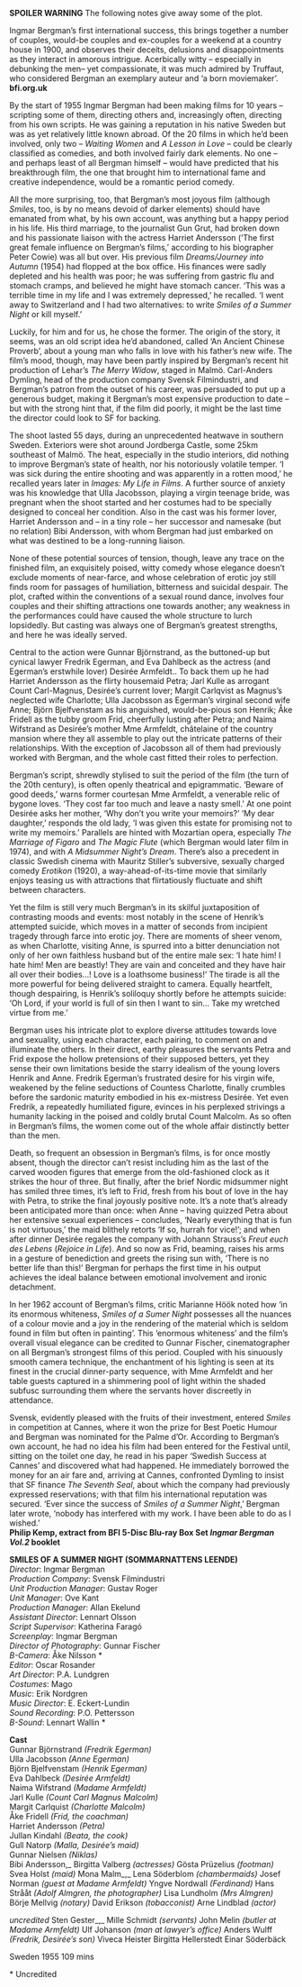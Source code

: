 
**SPOILER WARNING** The following notes give away some of the plot.

Ingmar Bergman’s first international success, this brings together a number of couples, would-be couples and ex-couples for a weekend at a country house in 1900, and observes their deceits, delusions and disappointments as they interact in amorous intrigue. Acerbically witty – especially in debunking the men– yet compassionate, it was much admired by Truffaut, who considered Bergman an exemplary auteur and ‘a born moviemaker’.<br>
**bfi.org.uk**

By the start of 1955 Ingmar Bergman had been making films for 10 years – scripting some of them, directing others and, increasingly often, directing from his own scripts. He was gaining a reputation in his native Sweden but was as yet relatively little known abroad. Of the 20 films in which he’d been involved, only two – _Waiting Women_ and _A Lesson in Love_ – could be clearly classified as comedies, and both involved fairly dark elements. No one – and perhaps least of all Bergman himself – would have predicted that his breakthrough film, the one that brought him to international fame and creative independence, would be a romantic period comedy.

All the more surprising, too, that Bergman’s most joyous film (although _Smiles_, too, is by no means devoid of darker elements) should have emanated from what, by his own account, was anything but a happy period in his life. His third marriage, to the journalist Gun Grut, had broken down and his passionate liaison with the actress Harriet Andersson (‘The first great female influence on Bergman’s films,’ according to his biographer Peter Cowie) was all but over. His previous film _Dreams/Journey into Autumn_ (1954) had flopped at the box office. His finances were sadly depleted and his health was poor; he was suffering from gastric flu and stomach cramps, and believed he might have stomach cancer. ‘This was a terrible time in my life and I was extremely depressed,’ he recalled. ‘I went away to Switzerland and I had two alternatives: to write _Smiles of a Summer Night_ or kill myself.’

Luckily, for him and for us, he chose the former. The origin of the story, it seems, was an old script idea he’d abandoned, called ‘An Ancient Chinese Proverb’, about a young man who falls in love with his father’s new wife. The film’s mood, though, may have been partly inspired by Bergman’s recent hit production of Lehar’s _The Merry Widow_, staged in Malmö. Carl-Anders Dymling, head of the production company Svensk Filmindustri, and Bergman’s patron from the outset of his career, was persuaded to put up a generous budget, making it Bergman’s most expensive production to date – but with the strong hint that, if the film did poorly, it might be the last time the director could look to SF for backing.

The shoot lasted 55 days, during an unprecedented heatwave in southern Sweden. Exteriors were shot around Jordberga Castle, some 25km southeast of Malmö. The heat, especially in the studio interiors, did nothing to improve Bergman’s state of health, nor his notoriously volatile temper. ‘I was sick during the entire shooting and was apparently in a rotten mood,’ he recalled years later in _Images: My Life in Films_. A further source of anxiety was his knowledge that Ulla Jacobsson, playing a virgin teenage bride, was pregnant when the shoot started and her costumes had to be specially designed to conceal her condition. Also in the cast was his former lover, Harriet Andersson and – in a tiny role – her successor and namesake (but no relation) Bibi Andersson, with whom Bergman had just embarked on what was destined to be a long-running liaison.

None of these potential sources of tension, though, leave any trace on the finished film, an exquisitely poised, witty comedy whose elegance doesn’t exclude moments of near-farce, and whose celebration of erotic joy still finds room for passages of humiliation, bitterness and suicidal despair. The plot, crafted within the conventions of a sexual round dance, involves four couples and their shifting attractions one towards another; any weakness in the performances could have caused the whole structure to lurch lopsidedly. But casting was always one of Bergman’s greatest strengths, and here he was ideally served.

Central to the action were Gunnar Björnstrand, as the buttoned-up but cynical lawyer Fredrik Egerman, and Eva Dahlbeck as the actress (and Egerman’s erstwhile lover) Desirée Armfeldt.. To back them up he had Harriet Andersson as the flirty housemaid Petra; Jarl Kulle as arrogant Count Carl-Magnus, Desirée’s current lover; Margit Carlqvist as Magnus’s neglected wife Charlotte; Ulla Jacobsson as Egerman’s virginal second wife Anne; Björn Bjelfvenstam as his anguished, would-be-pious son Henrik; Åke Fridell as the tubby groom Frid, cheerfully lusting after Petra; and Naima Wifstrand as Desirée’s mother Mme Armfeldt, châtelaine of the country mansion where they all assemble to play out the intricate patterns of their relationships. With the exception of Jacobsson all of them had previously worked with Bergman, and the whole cast fitted their roles to perfection.

Bergman’s script, shrewdly stylised to suit the period of the film (the turn of the 20th century), is often openly theatrical and epigrammatic. ‘Beware of good deeds,’ warns former courtesan Mme Armfeldt, a venerable relic of bygone loves. ‘They cost far too much and leave a nasty smell.’ At one point Desirée asks her mother, ‘Why don’t you write your memoirs?’ ‘My dear daughter,’ responds the old lady, ‘I was given this estate for promising not to write my memoirs.’ Parallels are hinted with Mozartian opera, especially _The Marriage of Figaro_ and _The Magic Flute_ (which Bergman would later film in 1974), and with _A Midsummer Night’s Dream_. There’s also a precedent in classic Swedish cinema with Mauritz Stiller’s subversive, sexually charged comedy _Erotikon_ (1920), a way-ahead-of-its-time movie that similarly enjoys teasing us with attractions that flirtatiously fluctuate and shift between characters.

Yet the film is still very much Bergman’s in its skilful juxtaposition of contrasting moods and events: most notably in the scene of Henrik’s attempted suicide, which moves in a matter of seconds from incipient tragedy through farce into erotic joy. There are moments of sheer venom, as when Charlotte, visiting Anne, is spurred into a bitter denunciation not only of her own faithless husband but of the entire male sex: ‘I hate him! I hate him! Men are beastly! They are vain and conceited and they have hair all over their bodies...! Love is a loathsome business!’ The tirade is all the more powerful for being delivered straight to camera. Equally heartfelt, though despairing, is Henrik’s soliloquy shortly before he attempts suicide: ‘Oh Lord, if your world is full of sin then I want to sin… Take my wretched virtue from me.’

Bergman uses his intricate plot to explore diverse attitudes towards love and sexuality, using each character, each pairing, to comment on and illuminate the others. In their direct, earthy pleasures the servants Petra and Frid expose the hollow pretensions of their supposed betters, yet they sense their own limitations beside the starry idealism of the young lovers Henrik and Anne. Fredrik Egerman’s frustrated desire for his virgin wife, weakened by the feline seductions of Countess Charlotte, finally crumbles before the sardonic maturity embodied in his ex-mistress Desirée. Yet even Fredrik, a repeatedly humiliated figure, evinces in his perplexed strivings a humanity lacking in the poised and coldly brutal Count Malcolm. As so often in Bergman’s films, the women come out of the whole affair distinctly better than the men.

Death, so frequent an obsession in Bergman’s films, is for once mostly absent, though the director can’t resist including him as the last of the carved wooden figures that emerge from the old-fashioned clock as it strikes the hour of three. But finally, after the brief Nordic midsummer night has smiled three times, it’s left to Frid, fresh from his bout of love in the hay with Petra, to strike the final joyously positive note. It’s a note that’s already been anticipated more than once: when Anne – having quizzed Petra about her extensive sexual experiences – concludes, ‘Nearly everything that is fun is not virtuous,’ the maid blithely retorts ‘If so, hurrah for vice!’; and when after dinner Desirée regales the company with Johann Strauss’s _Freut euch des Lebens_ (_Rejoice in Life_). And so now as Frid, beaming, raises his arms in a gesture of benediction and greets the rising sun with, ‘There is no better life than this!’ Bergman for perhaps the first time in his output achieves the ideal balance between emotional involvement and ironic detachment.

In her 1962 account of Bergman’s films, critic Marianne Höök noted how ‘in its enormous whiteness, _Smiles of a Sumer Night_ possesses all the nuances of a colour movie and a joy in the rendering of the material which is seldom found in film but often in painting’. This ‘enormous whiteness’ and the film’s overall visual elegance can be credited to Gunnar Fischer, cinematographer on all Bergman’s strongest films of this period. Coupled with his sinuously smooth camera technique, the enchantment of his lighting is seen at its finest in the crucial dinner-party sequence, with Mme Armfeldt and her table guests captured in a shimmering pool of light within the shaded subfusc surrounding them where the servants hover discreetly in attendance.

Svensk, evidently pleased with the fruits of their investment, entered _Smiles_ in competition at Cannes, where it won the prize for Best Poetic Humour and Bergman was nominated for the Palme d’Or. According to Bergman’s own account, he had no idea his film had been entered for the Festival until, sitting on the toilet one day, he read in his paper ‘Swedish Success at Cannes’ and discovered what had happened. He immediately borrowed the money for an air fare and, arriving at Cannes, confronted Dymling to insist that SF finance _The Seventh Seal_, about which the company had previously expressed reservations; with that film his international reputation was secured. ‘Ever since the success of _Smiles of a Summer Night_,’ Bergman later wrote, ‘nobody has interfered with my work. I have been able to do as I wished.’<br>
**Philip Kemp, extract from BFI 5-Disc Blu-ray Box Set _Ingmar Bergman Vol.2_ booklet**<br>

**SMILES OF A SUMMER NIGHT  (SOMMARNATTENS LEENDE)**<br>
_Director_: Ingmar Bergman<br>
_Production Company_: Svensk Filmindustri<br>
_Unit Production Manager_: Gustav Roger<br>
_Unit Manager_: Ove Kant<br>
_Production Manager_: Allan Ekelund<br>
_Assistant Director_: Lennart Olsson<br>
_Script Supervisor_: Katherina Faragó<br>
_Screenplay_: Ingmar Bergman<br>
_Director of Photography_: Gunnar Fischer<br>
_B-Camera_: Åke Nilsson *<br>
_Editor_: Oscar Rosander<br>
_Art Director_: P.A. Lundgren<br>
_Costumes_: Mago<br>
_Music_: Erik Nordgren<br>
_Music Director_: E. Eckert-Lundin<br>
_Sound Recording_: P.O. Pettersson<br>
_B-Sound_: Lennart Wallin *<br>

**Cast**<br>
Gunnar Björnstrand _(Fredrik Egerman)_<br>
Ulla Jacobsson _(Anne Egerman)_<br>
Björn Bjelfvenstam _(Henrik Egerman)_<br>
Eva Dahlbeck _(Desirée Armfeldt)_<br>
Naima Wifstrand _(Madame Armfeldt)_<br>
Jarl Kulle _(Count Carl Magnus Malcolm)_<br>
Margit Carlquist _(Charlotte Malcolm)_<br>
Åke Fridell _(Frid, the coachman)_<br>
Harriet Andersson _(Petra)_<br>
Jullan Kindahl _(Beata, the cook)_<br>
Gull Natorp _(Malla, Desirée’s maid)_<br>
Gunnar Nielsen _(Niklas)_<br>
Bibi Andersson,_ Birgitta Valberg _(actresses)_
Gösta Prüzelius _(footman)_
Svea Holst _(maid)_
Mona Malm_,_ Lena Söderblom _(chambermaids)_
Josef Norman _(guest at Madame Armfeldt)_
Yngve Nordwall _(Ferdinand)_
Hans Strååt _(Adolf Almgren, the photographer)_
Lisa Lundholm _(Mrs Almgren)_
Börje Mellvig _(notary)_
David Erikson _(tobacconist)_
Arne Lindblad _(actor)_

_uncredited_
Sten Gester_,_ Mille Schmidt _(servants)_
John Melin _(butler at Madame Armfeldt)_
Ulf Johanson _(man at lawyer’s office)_
Anders Wulff _(Fredrik, Desirée’s son)_
Viveca Heister
Birgitta Hellerstedt
Einar Söderbäck

Sweden 1955
109 mins

\* Uncredited
<!--stackedit_data:
eyJoaXN0b3J5IjpbMTU2NTE1MjUzN119
-->